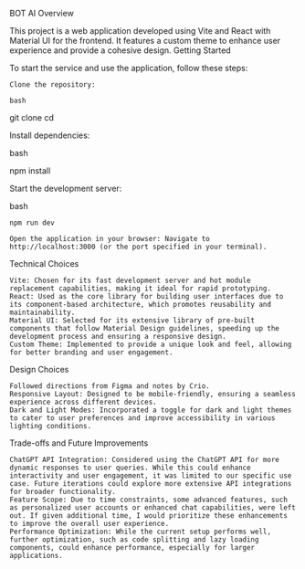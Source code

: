 BOT AI
Overview

This project is a web application developed using Vite and React with Material UI for the frontend. It features a custom theme to enhance user experience and provide a cohesive design.
Getting Started

To start the service and use the application, follow these steps:

    Clone the repository:

    bash

git clone <repository-url>
cd <project-directory>

Install dependencies:

bash

npm install

Start the development server:

bash

    npm run dev

    Open the application in your browser: Navigate to http://localhost:3000 (or the port specified in your terminal).

Technical Choices

    Vite: Chosen for its fast development server and hot module replacement capabilities, making it ideal for rapid prototyping.
    React: Used as the core library for building user interfaces due to its component-based architecture, which promotes reusability and maintainability.
    Material UI: Selected for its extensive library of pre-built components that follow Material Design guidelines, speeding up the development process and ensuring a responsive design.
    Custom Theme: Implemented to provide a unique look and feel, allowing for better branding and user engagement.

Design Choices

    Followed directions from Figma and notes by Crio.
    Responsive Layout: Designed to be mobile-friendly, ensuring a seamless experience across different devices.
    Dark and Light Modes: Incorporated a toggle for dark and light themes to cater to user preferences and improve accessibility in various lighting conditions.

Trade-offs and Future Improvements

    ChatGPT API Integration: Considered using the ChatGPT API for more dynamic responses to user queries. While this could enhance interactivity and user engagement, it was limited to our specific use case. Future iterations could explore more extensive API integrations for broader functionality.
    Feature Scope: Due to time constraints, some advanced features, such as personalized user accounts or enhanced chat capabilities, were left out. If given additional time, I would prioritize these enhancements to improve the overall user experience.
    Performance Optimization: While the current setup performs well, further optimization, such as code splitting and lazy loading components, could enhance performance, especially for larger applications.
